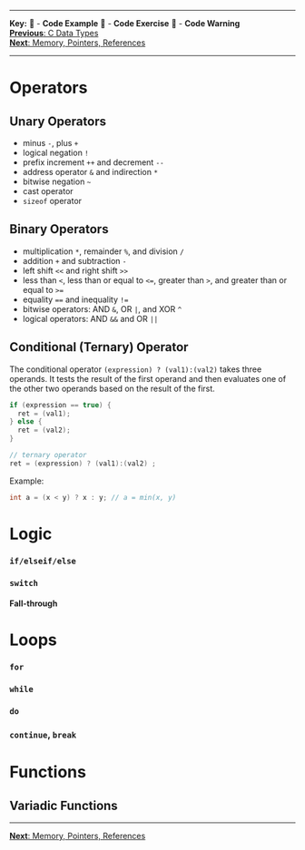 
---
**Key:** 
:large_orange_diamond: - **Code Example** 
:large_blue_diamond: - **Code Exercise** 
:red_circle: - **Code Warning**  
[**Previous**: C Data Types](https://github.com/ackirby88/CS107/blob/master/C-Basics/C-3-CDataTypes.md)  
[**Next**: Memory, Pointers, References](https://github.com/ackirby88/CS107/blob/master/C-Basics/C-5-Memory.md)

---
# Operators
## Unary Operators
- minus `-`, plus `+`
- logical negation `!`
- prefix increment `++` and decrement `--`
- address operator `&` and indirection `*`
- bitwise negation `~`
- cast operator
- `sizeof` operator

## Binary Operators
- multiplication `*`, remainder `%`, and division `/`
- addition `+` and subtraction `-`
- left shift `<<` and right shift `>>`
- less than `<`, less than or equal to `<=`, greater than `>`, and greater than or equal to `>=`
- equality `==` and inequality `!=`
- bitwise operators: AND `&`, OR `|`, and XOR `^`
- logical operators: AND `&&` and OR `||`

## Conditional (Ternary) Operator
The conditional operator `(expression) ? (val1):(val2)` takes three operands. It tests the result of the first operand and then evaluates one of the other two operands based on the result of the first.
```C
if (expression == true) {
  ret = (val1);
} else {
  ret = (val2);
}

// ternary operator
ret = (expression) ? (val1):(val2) ;
```

Example:
```C
int a = (x < y) ? x : y; // a = min(x, y)
```

# Logic
### `if/elseif/else`
### `switch`
#### Fall-through

# Loops
### `for`

### `while`

### `do`

### `continue`, `break`

# Functions
## Variadic Functions

---
[**Next**: Memory, Pointers, References](https://github.com/ackirby88/CS107/blob/master/C-Basics/C-5-Memory.md)
